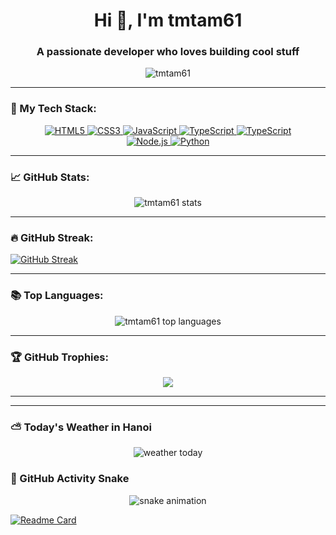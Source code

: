<h1 align="center">Hi 👋, I'm tmtam61</h1>
<h3 align="center">A passionate developer who loves building cool stuff</h3>

<p align="center">
  <img src="https://komarev.com/ghpvc/?username=tmtam61&label=Profile%20views&color=0e75b6&style=flat" alt="tmtam61" />
</p>

---

### 🧰 My Tech Stack:

<p align="center">

  <!-- Frontend -->
  <a href="https://developer.mozilla.org/en-US/docs/Web/HTML" target="_blank">
    <img src="https://img.shields.io/badge/HTML5-E34F26?style=for-the-badge&logo=html5&logoColor=white" alt="HTML5"/>
  </a>
  <a href="https://developer.mozilla.org/en-US/docs/Web/CSS" target="_blank">
    <img src="https://img.shields.io/badge/CSS3-1572B6?style=for-the-badge&logo=css3&logoColor=white" alt="CSS3"/>
  </a>
  <a href="https://developer.mozilla.org/en-US/docs/Web/JavaScript" target="_blank">
    <img src="https://img.shields.io/badge/JavaScript-F7DF1E?style=for-the-badge&logo=javascript&logoColor=black" alt="JavaScript"/>
  </a>
  <a href="https://www.typescriptlang.org/" target="_blank">
    <img src="https://img.shields.io/badge/TypeScript-3178C6?style=for-the-badge&logo=typescript&logoColor=white" alt="TypeScript"/>
  </a>
    <a href="https://www.typescriptlang.org/" target="_blank">
    <img src="https://img.shields.io/badge/TypeScript-3178C6?style=for-the-badge&logo=typescript&logoColor=white" alt="TypeScript"/>
  </a>

  <br/>

  <!-- Backend -->
  <a href="https://nodejs.org/" target="_blank">
    <img src="https://img.shields.io/badge/Node.js-339933?style=for-the-badge&logo=node.js&logoColor=white" alt="Node.js"/>
  </a>

  <!-- Programming Languages -->
  <a href="https://www.python.org/" target="_blank">
    <img src="https://img.shields.io/badge/Python-3776AB?style=for-the-badge&logo=python&logoColor=white" alt="Python"/>
  </a>

</p>


---

### 📈 GitHub Stats:

<p align="center">
  <img src="https://github-readme-stats.vercel.app/api?username=tmtam61&show_icons=true&theme=radical" alt="tmtam61 stats" />
</p>

---

### 🔥 GitHub Streak:

<a href="https://git.io/streak-stats"><img src="https://streak-stats.demolab.com?user=Tr%C3%ACnh%20Minh%20T%C3%A2m&theme=dark&hide_border=true&border_radius=4&short_numbers=true" alt="GitHub Streak" /></a>

---

### 📚 Top Languages:

<p align="center">
  <img src="https://github-readme-stats.vercel.app/api/top-langs/?username=tmtam61&layout=compact&theme=radical" alt="tmtam61 top languages" />
</p>

---

### 🏆 GitHub Trophies:

<p align="center">
  <img src="https://github-profile-trophy.vercel.app/?username=tmtam61&theme=radical&no-frame=true&row=1&column=6" />
</p>

---
---

### ⛅️ Today's Weather in Hanoi

<p align="center">
  <img src="https://github.com/tmtam61/tmtam61/blob/output/weather.svg" alt="weather today" />
</p>


### 🐍 GitHub Activity Snake
<p align="center">
  <img src="https://raw.githubusercontent.com/tmtam61/tmtam61/output/github-contribution-grid-snake.svg" alt="snake animation" />
</p>

[![Readme Card](https://github-readme-stats.vercel.app/api/pin/?username=tmtam61&repo=seatek_task_original)](https://github.com/tmtam61/seatek_task_original)


